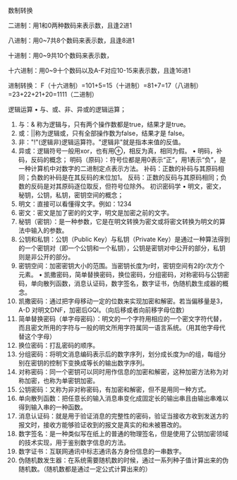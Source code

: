 数制转换

二进制：用1和0两种数码来表示数，且逢2进1

八进制：用0~7共8个数码来表示数，且逢8进1

十进制：用0~9共10个数码来表示数，

十六进制：用0~9十个数码以及A-F对应10-15来表示数，且逢16进1

进制转换：  F（十六进制）=101+5=15（十进制）=81+7=17（八进制）=23+22+21+20=1111（二进制）

逻辑运算
•	与、或、非、异或的逻辑运算；
1.	与：& 称为逻辑与，只有两个操作数都是true，结果才是true。
2.	或：||称为逻辑或，只有全部操作数为false，结果才是 false。
3.	非："!"(逻辑非)逻辑运算符。"逻辑非"就是指本来值的反值。
4.	异或：逻辑符号一般用xor，也有用⊕，相反为真，相同为假。
•	明码，补码，反码的概念；
明码（原码）：符号位都是用0表示“正”，用1表示“负”，是一种计算机中对数字的二进制定点表示方法。
补码：正数的补码与其原码相同；负数的补码是在其反码的末位加1。
反码：正数的反码与其原码相同；负数的反码是对其原码逐位取反，但符号位除外。
初识密码学
•	明文，密文，秘钥，公钥，私钥，密钥空间的概念；
1.	明文：直接可以看懂得文字。例如：1234
2.	密文：密文是加了密的的文字，明文是加密之前的文字。
3.	秘钥（密钥）：是一种参数，它是在明文转换为密文或将密文转换为明文的算法中输入的参数。
4.	公钥和私钥：公钥（Public Key）与私钥（Private Key）是通过一种算法得到的一个密钥对（即一个公钥和一个私钥），公钥是密钥对中公开的部分，私钥则是非公开的部分。
5.	密钥空间：加密密钥大小的范围。当密钥长度为r时，密钥空间有2的r次方个元素。
•	凯撒密码，简单替换密码，换位密码，分组密码，对称密码与公钥密码，单向散列函数，消息认证码，数字签名，数字证书，伪随机数生成器的概念。
1.	凯撒密码：通过把字母移动一定的位数来实现加密和解密。若当偏移量是3，A-D   对明文DNF，加密后GQI。（向后移或者向前移字母位数）
2.	简单替换密码（单字母密码）：明文的一个字符用相应的一个密文字符代替，而且密文所用的字符与一般的明文所用字符属同一语言系统。（用其他字母代替这个字母）
3.	换位密码：打乱密码的顺序。
4.	分组密码：将明文消息编码表示后的数字序列，划分成长度为n的组，每组分别在密钥的控制下变换成等长的输出数字序列。
5.	对称密码：同一个密钥可以同时用作信息的加密和解密，这种加密方法称为对称加密，也称为单密钥加密。
6.	公钥密码：又称为非对称密码，有加密和解密，但不是用同一种方式。
7.	单向散列函数：把任意长的输入消息串变化成固定长的输出串且由输出串难以得到输入串的一种函数。
8.	消息认证码：就是用于验证消息的完整性的密码，验证当接收方收到发送方的报文时，接收方能够验证收到的报文是真实的和未被篡改的。
9.	数字签名：是一种类似写在纸上的普通的物理签名，但是使用了公钥加密领域的技术实现，用于鉴别数字信息的方法。
10.	数字证书：互联网通讯中标志通讯各方身份信息的一串数字。
11.	伪随机数发生器：在系统需要随机数的时候，通过一系列种子值计算出来的伪随机数。（随机数都是通过一定公式计算出来的）
